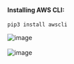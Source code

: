#### Installing AWS CLI:

```
pip3 install awscli
```
![image](https://user-images.githubusercontent.com/689226/77189232-3f549780-6afd-11ea-9d2f-97f2dd28d8db.png)
<br>
<br>
![image](https://user-images.githubusercontent.com/689226/77231808-42b25680-6bc3-11ea-9136-dd8360cd0a21.png)

